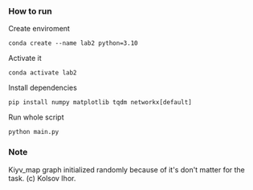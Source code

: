 ### How to run

Create enviroment
```
conda create --name lab2 python=3.10
```

Activate it 
```
conda activate lab2
````

Install dependencies
```
pip install numpy matplotlib tqdm networkx[default]
```

Run whole script 
```
python main.py
```


### Note
Kiyv_map graph initialized randomly because of it's don't matter for the task. (c) Kolsov Ihor.
